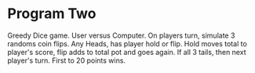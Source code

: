 # Program Two
Greedy Dice game. User versus Computer. On players turn, simulate 3 randoms coin flips. Any Heads, has player hold or flip. Hold moves total to player's score, flip adds to total pot and goes again. If all 3 tails, then next player's turn. First to 20 points wins. 